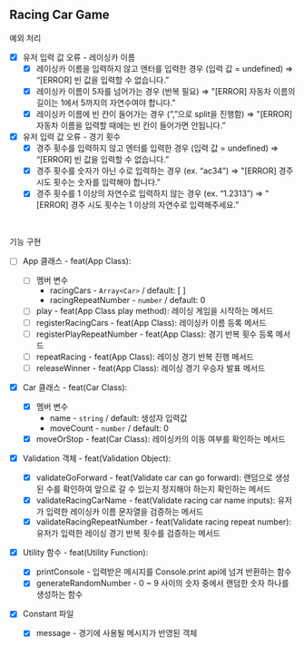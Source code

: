 ## Racing Car Game

예외 처리

- [x] 유저 입력 값 오류 - 레이싱카 이름
  - [x] 레이싱카 이름을 입력하지 않고 엔터를 입력한 경우 (입력 값 = undefined) ⇒ “[ERROR] 빈 값을 입력할 수 없습니다.”
  - [x] 레이싱카 이름이 5자를 넘어가는 경우 (반복 필요) ⇒ "[ERROR] 자동차 이름의 길이는 1에서 5까지의 자연수여야 합니다."
  - [x] 레이싱카 이름에 빈 칸이 들어가는 경우 (”,”으로 split을 진행함) ⇒ "[ERROR] 자동차 이름을 입력할 때에는 빈 칸이 들어가면 안됩니다.”
- [x] 유저 입력 값 오류 - 경기 횟수
  - [x] 경주 횟수를 입력하지 않고 엔터를 입력한 경우 (입력 값 = undefined) ⇒ “[ERROR] 빈 값을 입력할 수 없습니다.”
  - [x] 경주 횟수를 숫자가 아닌 수로 입력하는 경우 (ex. “ac34”) ⇒ "[ERROR] 경주 시도 횟수는 숫자를 입력해야 합니다.”
  - [x] 경주 횟수를 1 이상의 자연수로 입력하지 않는 경우 (ex. “1.2313”) ⇒ "[ERROR] 경주 시도 횟수는 1 이상의 자연수로 입력해주세요.”

<br />

기능 구현

- [ ] App 클래스 - feat(App Class):

  - [ ] 멤버 변수
    - racingCars - `Array<Car>` / default: [ ]
    - racingRepeatNumber - `number` / default: 0
  - [ ] play - feat(App Class play method): 레이싱 게임을 시작하는 메서드
  - [ ] registerRacingCars - feat(App Class): 레이싱카 이름 등록 메서드
  - [ ] registerPlayRepeatNumber - feat(App Class): 경기 반복 횟수 등록 메서드
  - [ ] repeatRacing - feat(App Class): 레이싱 경기 반복 진행 메서드
  - [ ] releaseWinner - feat(App Class): 레이싱 경기 우승자 발표 메서드

- [x] Car 클래스 - feat(Car Class):

  - [x] 멤버 변수
    - name - `string` / default: 생성자 입력값
    - moveCount - `number` / default: 0
  - [x] moveOrStop - feat(Car Class): 레이싱카의 이동 여부를 확인하는 메서드

- [x] Validation 객체 - feat(Validation Object):

  - [x] validateGoForward - feat(Validate car can go forward): 랜덤으로 생성된 수를 확인하여 앞으로 갈 수 있는지 정지해야 하는지 확인하는 메서드
  - [x] validateRacingCarName - feat(Validate racing car name inputs): 유저가 입력한 레이싱카 이름 문자열을 검증하는 메서드
  - [x] validateRacingRepeatNumber - feat(Validate racing repeat number): 유저가 입력한 레이싱 경기 반복 횟수를 검증하는 메서드

- [x] Utility 함수 - feat(Utility Function):

  - [x] printConsole - 입력받은 메시지를 Console.print api에 넘겨 반환하는 함수
  - [x] generateRandomNumber - 0 ~ 9 사이의 숫자 중에서 랜덤한 숫자 하나를 생성하는 함수

- [x] Constant 파일
  - [x] message - 경기에 사용될 메시지가 반영된 객체
